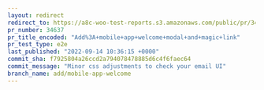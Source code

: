 ```yaml
---
layout: redirect
redirect_to: https://a8c-woo-test-reports.s3.amazonaws.com/public/pr/34637/e2e/index.html
pr_number: 34637
pr_title_encoded: "Add%3A+mobile+app+welcome+modal+and+magic+link"
pr_test_type: e2e
last_published: "2022-09-14 10:36:15 +0000"
commit_sha: f7925804a26ccd2a794078478885d6c4f6faec64
commit_message: "Minor css adjustments to check your email UI"
branch_name: add/mobile-app-welcome
---
```

